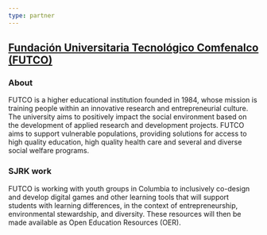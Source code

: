 ```yaml
---
type: partner
---
```

<h2 class="partner"><a href="http://tecnologicocomfenalco.edu.co/">Fundaci&oacute;n Universitaria Tecnol&oacute;gico Comfenalco (FUTCO)</a></h2>

<h3 class="partner-heading">About</h3>

FUTCO is a higher educational institution founded in 1984, whose mission is training people within an innovative research and entrepreneurial culture. The university aims to positively impact the social environment based on the development of applied research and development projects. FUTCO aims to support vulnerable populations, providing solutions for access to high quality education, high quality health care and several and diverse social welfare programs.

<h3 class="partner-heading">SJRK work</h3>

FUTCO is working with youth groups in Columbia to inclusively co-design and develop digital games and other learning tools that will support students with learning differences, in the context of entrepreneurship, environmental stewardship, and diversity. These resources will then be made available as Open Education Resources (OER).
